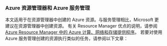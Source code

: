 ### <a name="azure-resource-manager-and-azure-service-management"></a>Azure 资源管理器和 Azure 服务管理
本文适用于在资源管理器中创建的 Azure 资源。与服务管理相比，Microsoft 更建议在资源管理器中创建资源。 有关 Resource Manager 优点的说明，请参阅 [Azure Resource Manager 中的 Azure 计算、网络和存储提供程序](../articles/virtual-machines/virtual-machines-windows-compare-deployment-models.md)。 若要对使用 Azure 服务管理创建的资源执行类似的任务，请参阅以下文章：



<!--HONumber=Jan17_HO3-->


